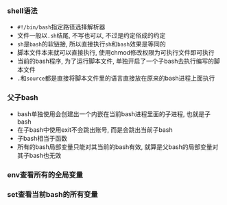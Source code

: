 ### shell语法
- `#!/bin/bash`指定路径选择解析器
- 文件一般以`.sh`结尾, 不写也可以, 不过是约定俗成的约定
- `sh`是`bash`的软链接, 所以直接执行`sh`和`bash`效果是等同的
- 脚本文件本来就可以直接执行, 使用chmod修改权限为可执行文件即可执行
- 当前的bash程序, 为了运行脚本文件, 单独开启了一个子bash去执行编写的脚本文件
- `.`和`source`都是直接将脚本文件里的语言直接放在原来的bash进程上面执行

### 父子bash
- bash单独使用会创建出一个内嵌在当前bash进程里面的子进程, 也就是子bash
- 在子bash中使用exit不会跳出账号, 而是会跳出当前子bash
- 子bash相当于函数
- 所有的bash局部变量只能对其当前的bash有效, 就算是父bash的局部变量对其子bash也无效
### env查看所有的全局变量
### set查看当前bash的所有变量